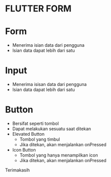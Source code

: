 # FLUTTER FORM

# Form
- Menerima isian data dari pengguna
- Isian data dapat lebih dari satu

# Input
- Menerima isisan data dari pengguna
- Isian data dapat lebih dari satu

# Button
- Bersifat seperti tombol
- Dapat melakukan sesuatu saat ditekan
- Elevated Button
    - Tombol yang timbul
    - Jika ditekan, akan menjalankan onPressed
- Icon Button
    - Tombol yang hanya menampilkan icon
    - Jika ditekan, akan menjalankan  onPressed

Terimakasih